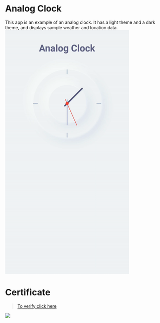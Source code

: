# Analog Clock

This app is an example of an analog clock.
It has a light theme and a dark theme, and displays sample weather and location data.
</br>
<img src="screen.gif?" width="400">

# Certificate
>  [To verify click here](https://www.credential.net/c53d5be7-d54d-4584-861f-2e15a8e14134) </Br>
<img src="https://api.accredible.com/v1/frontend/credential_website_embed_image/certificate/14571919">


